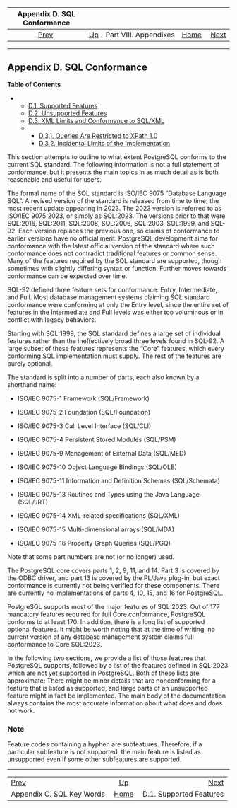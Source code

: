 <!--?xml version="1.0" encoding="UTF-8" standalone="no"?-->

|                   Appendix D. SQL Conformance                   |                                               |                       |                                                       |                                                               |
| :-------------------------------------------------------------: | :-------------------------------------------- | :-------------------: | ----------------------------------------------------: | ------------------------------------------------------------: |
| [Prev](sql-keywords-appendix.html "Appendix C. SQL Key Words")  | [Up](appendixes.html "Part VIII. Appendixes") | Part VIII. Appendixes | [Home](index.html "PostgreSQL 17devel Documentation") |  [Next](features-sql-standard.html "D.1. Supported Features") |

***

## Appendix D. SQL Conformance

**Table of Contents**

*   *   [D.1. Supported Features](features-sql-standard.html)
    *   [D.2. Unsupported Features](unsupported-features-sql-standard.html)
    *   [D.3. XML Limits and Conformance to SQL/XML](xml-limits-conformance.html)

    <!---->

    *   *   [D.3.1. Queries Are Restricted to XPath 1.0](xml-limits-conformance.html#FUNCTIONS-XML-LIMITS-XPATH1)
        *   [D.3.2. Incidental Limits of the Implementation](xml-limits-conformance.html#FUNCTIONS-XML-LIMITS-POSTGRESQL)

This section attempts to outline to what extent PostgreSQL conforms to the current SQL standard. The following information is not a full statement of conformance, but it presents the main topics in as much detail as is both reasonable and useful for users.

The formal name of the SQL standard is ISO/IEC 9075 “Database Language SQL”. A revised version of the standard is released from time to time; the most recent update appearing in 2023. The 2023 version is referred to as ISO/IEC 9075:2023, or simply as SQL:2023. The versions prior to that were SQL:2016, SQL:2011, SQL:2008, SQL:2006, SQL:2003, SQL:1999, and SQL-92. Each version replaces the previous one, so claims of conformance to earlier versions have no official merit. PostgreSQL development aims for conformance with the latest official version of the standard where such conformance does not contradict traditional features or common sense. Many of the features required by the SQL standard are supported, though sometimes with slightly differing syntax or function. Further moves towards conformance can be expected over time.

SQL-92 defined three feature sets for conformance: Entry, Intermediate, and Full. Most database management systems claiming SQL standard conformance were conforming at only the Entry level, since the entire set of features in the Intermediate and Full levels was either too voluminous or in conflict with legacy behaviors.

Starting with SQL:1999, the SQL standard defines a large set of individual features rather than the ineffectively broad three levels found in SQL-92. A large subset of these features represents the “Core” features, which every conforming SQL implementation must supply. The rest of the features are purely optional.

The standard is split into a number of parts, each also known by a shorthand name:

*   ISO/IEC 9075-1 Framework (SQL/Framework)

    []()

*   ISO/IEC 9075-2 Foundation (SQL/Foundation)

    []()

*   ISO/IEC 9075-3 Call Level Interface (SQL/CLI)

    []()

*   ISO/IEC 9075-4 Persistent Stored Modules (SQL/PSM)

    []()

*   ISO/IEC 9075-9 Management of External Data (SQL/MED)

    []()

*   ISO/IEC 9075-10 Object Language Bindings (SQL/OLB)

    []()

*   ISO/IEC 9075-11 Information and Definition Schemas (SQL/Schemata)

    []()

*   ISO/IEC 9075-13 Routines and Types using the Java Language (SQL/JRT)

    []()

*   ISO/IEC 9075-14 XML-related specifications (SQL/XML)

    []()

*   ISO/IEC 9075-15 Multi-dimensional arrays (SQL/MDA)

    []()

*   ISO/IEC 9075-16 Property Graph Queries (SQL/PGQ)

    []()

Note that some part numbers are not (or no longer) used.

The PostgreSQL core covers parts 1, 2, 9, 11, and 14. Part 3 is covered by the ODBC driver, and part 13 is covered by the PL/Java plug-in, but exact conformance is currently not being verified for these components. There are currently no implementations of parts 4, 10, 15, and 16 for PostgreSQL.

PostgreSQL supports most of the major features of SQL:2023. Out of 177 mandatory features required for full Core conformance, PostgreSQL conforms to at least 170. In addition, there is a long list of supported optional features. It might be worth noting that at the time of writing, no current version of any database management system claims full conformance to Core SQL:2023.

In the following two sections, we provide a list of those features that PostgreSQL supports, followed by a list of the features defined in SQL:2023 which are not yet supported in PostgreSQL. Both of these lists are approximate: There might be minor details that are nonconforming for a feature that is listed as supported, and large parts of an unsupported feature might in fact be implemented. The main body of the documentation always contains the most accurate information about what does and does not work.

### Note

Feature codes containing a hyphen are subfeatures. Therefore, if a particular subfeature is not supported, the main feature is listed as unsupported even if some other subfeatures are supported.

***

|                                                                 |                                                       |                                                               |
| :-------------------------------------------------------------- | :---------------------------------------------------: | ------------------------------------------------------------: |
| [Prev](sql-keywords-appendix.html "Appendix C. SQL Key Words")  |     [Up](appendixes.html "Part VIII. Appendixes")     |  [Next](features-sql-standard.html "D.1. Supported Features") |
| Appendix C. SQL Key Words                                       | [Home](index.html "PostgreSQL 17devel Documentation") |                                       D.1. Supported Features |
